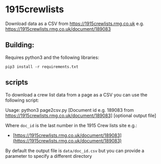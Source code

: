 # 1915crewlists
Download data as a CSV from https://1915crewlists.rmg.co.uk e.g. https://1915crewlists.rmg.co.uk/document/189083


## Building:

Requires python3 and the following libraries: 

```
pip3 install -r requirements.txt 
```

## scripts

To download a crew list data from a page as a CSV you can use the following script:

Usage:
	python3 page2csv.py [Document id e.g. 189083 from https://1915crewlists.rmg.co.uk/document/189083] [optional output file]

Where `doc_id` is the last number in the 1915 Crew lists site e.g.:

 * [https://1915crewlists.rmg.co.uk/document/189083](https://1915crewlists.rmg.co.uk/document/189083)

By default the output file is `data/doc_id.csv` but you can provide a parameter to specify a different directory 
